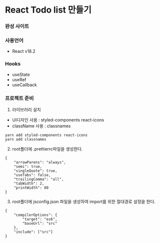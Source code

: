 # React Todo list 만들기

### 완성 사이트

### 사용언어
+ React v18.2

### Hooks
+ useState
+ useRef
+ useCallback

### 프로젝트 준비
1. 라이브러리 설치

+ UI디자인 사용 : styled-components react-icons
+ className 사용 : classnames
```
yarn add styled-components react-icons
yarn add classnames
```

2. root폴더에 .prettierrc파일을 생성한다.
```
{
    "arrowParens": "always",
    "semi": true,
    "singleQuote": true,
    "useTabs": false,
    "trailingComma": "all",
    "tabWidth": 2,
    "printWidth": 80
}
```

3. root폴더에 jsconfig.json 파일을 생성하여 import를 위한 절대경로 설정을 한다.
```
{
    "compilerOptions": {
        "target": "es6",
        "baseUrl": "src"
    },
    "include": ["src"]
}
```
